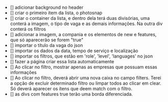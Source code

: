 - [] adicionar background no header
- [] criar o primeiro item da lista, o photosnap
- [] criar o container da lista, e dentro dela terá duas divisórias, uma conterá a imagem, o tipo de vaga e as demais informações. Na outra div conterá os filtros
- [] adicionar a imagem, a compania e os elementos de new e features, que só aparecerão se forem "true"
- [] importar o título da vaga do json
- [] importar os dados da data, tempo de serviço e localização
- [] importar os filtros, que estão em 'role', 'level', 'languages' no json
- [] fazer a página criar essa lista automaticamente 
- [] Ao clicar no filtro, mostrar apenas as empresas que possuam essas informações
- [] Ao clicar no filtro, deverá abrir uma nova caixa no campo filters. Terei a opção de excluir determinado filtro ou limpar todos ao clicar em clear. Só deverá aparecer os ítens que deem match com o filtro.
- [] as divs com features true terão uma borda diferenciada. 
